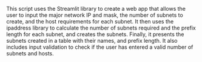 This script uses the Streamlit library to create a web app that allows the user to input the major network IP and mask, the number of subnets to create, and the host requirements for each subnet. It then uses the ipaddress library to calculate the number of subnets required and the prefix length for each subnet, and creates the subnets. Finally, it presents the subnets created in a table with their names, and prefix length. It also includes input validation to check if the user has entered a valid number of subnets and hosts.

